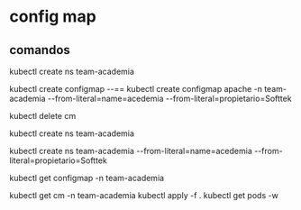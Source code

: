 # config map

## comandos 
kubectl create ns team-academia

kubectl create configmap <nombres> --<donde viene>=<nombre variable>= <dato de la variable>
kubectl create configmap apache -n team-academia --from-literal=name=acedemia --from-literal=propietario=Softtek

kubectl delete cm <nombre>

kubectl create ns team-academia

kubectl create ns team-academia --from-literal=name=acedemia --from-literal=propietario=Softtek

kubectl get configmap -n team-academia

kubectl get cm -n team-academia
kubectl apply -f .
kubectl get pods -w